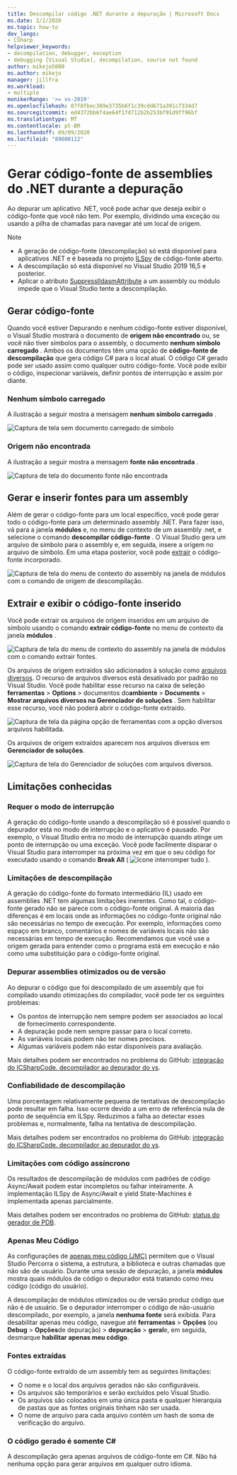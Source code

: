 ```yaml
---
title: Descompilar código .NET durante a depuração | Microsoft Docs
ms.date: 2/2/2020
ms.topic: how-to
dev_langs:
- CSharp
helpviewer_keywords:
- decompilation, debugger, exception
- debugging [Visual Studio], decompilation, source not found
author: mikejo5000
ms.author: mikejo
manager: jillfra
ms.workload:
- multiple
monikerRange: '>= vs-2019'
ms.openlocfilehash: 87f8fbec389e3735b6f1c39cdd671a391c7334d7
ms.sourcegitcommit: ed4372bb6f4ae64f1fd712b2b253bf91d9ff96bf
ms.translationtype: MT
ms.contentlocale: pt-BR
ms.lasthandoff: 09/09/2020
ms.locfileid: "89600112"
---
```

# <a name="generate-source-code-from-net-assemblies-while-debugging"></a>Gerar código-fonte de assemblies do .NET durante a depuração

Ao depurar um aplicativo .NET, você pode achar que deseja exibir o código-fonte que você não tem. Por exemplo, dividindo uma exceção ou usando a pilha de chamadas para navegar até um local de origem.

> [!NOTE]
> * A geração de código-fonte (descompilação) só está disponível para aplicativos .NET e é baseada no projeto [ILSpy](https://github.com/icsharpcode/ILSpy) de código-fonte aberto.
> * A descompilação só está disponível no Visual Studio 2019 16,5 e posterior.
> * Aplicar o atributo [SuppressIldasmAttribute](/dotnet/api/system.runtime.compilerservices.suppressildasmattribute) a um assembly ou módulo impede que o Visual Studio tente a descompilação.

## <a name="generate-source-code"></a>Gerar código-fonte

Quando você estiver Depurando e nenhum código-fonte estiver disponível, o Visual Studio mostrará o documento de **origem não encontrado** ou, se você não tiver símbolos para o assembly, o documento **nenhum símbolo carregado** . Ambos os documentos têm uma opção de **código-fonte de descompilação** que gera código C# para o local atual. O código C# gerado pode ser usado assim como qualquer outro código-fonte. Você pode exibir o código, inspecionar variáveis, definir pontos de interrupção e assim por diante.

### <a name="no-symbols-loaded"></a>Nenhum símbolo carregado

A ilustração a seguir mostra a mensagem **nenhum símbolo carregado** .

![Captura de tela sem documento carregado de símbolo](media/decompilation-no-symbol-found.png)

### <a name="source-not-found"></a>Origem não encontrada

A ilustração a seguir mostra a mensagem **fonte não encontrada** .

![Captura de tela do documento fonte não encontrada](media/decompilation-no-source-found.png)

## <a name="generate-and-embed-sources-for-an-assembly"></a>Gerar e inserir fontes para um assembly

Além de gerar o código-fonte para um local específico, você pode gerar todo o código-fonte para um determinado assembly .NET. Para fazer isso, vá para a janela **módulos** e, no menu de contexto de um assembly .net, e selecione o comando **descompilar código-fonte** . O Visual Studio gera um arquivo de símbolo para o assembly e, em seguida, insere a origem no arquivo de símbolo. Em uma etapa posterior, você pode [extrair](#extract-and-view-the-embedded-source-code) o código-fonte incorporado.

![Captura de tela do menu de contexto do assembly na janela de módulos com o comando de origem de descompilação.](media/decompilation-decompile-source-code.png)

## <a name="extract-and-view-the-embedded-source-code"></a>Extrair e exibir o código-fonte inserido

Você pode extrair os arquivos de origem inseridos em um arquivo de símbolo usando o comando **extrair código-fonte** no menu de contexto da janela **módulos** .

![Captura de tela do menu de contexto do assembly na janela de módulos com o comando extrair fontes.](media/decompilation-extract-source-code.png)

Os arquivos de origem extraídos são adicionados à solução como [arquivos diversos](../ide/reference/miscellaneous-files.md). O recurso de arquivos diversos está desativado por padrão no Visual Studio. Você pode habilitar esse recurso na caixa de seleção **ferramentas**  >  **Options**  >  documentos do**ambiente**  >  **Documents**  >  **Mostrar arquivos diversos na Gerenciador de soluções** . Sem habilitar esse recurso, você não poderá abrir o código-fonte extraído.

![Captura de tela da página opção de ferramentas com a opção diversos arquivos habilitada.](media/decompilation-tools-options-misc-files.png)

Os arquivos de origem extraídos aparecem nos arquivos diversos em **Gerenciador de soluções**.

![Captura de tela do Gerenciador de soluções com arquivos diversos.](media/decompilation-solution-explorer.png)

## <a name="known-limitations"></a>Limitações conhecidas

### <a name="requires-break-mode"></a>Requer o modo de interrupção

A geração do código-fonte usando a descompilação só é possível quando o depurador está no modo de interrupção e o aplicativo é pausado. Por exemplo, o Visual Studio entra no modo de interrupção quando atinge um ponto de interrupção ou uma exceção. Você pode facilmente disparar o Visual Studio para interromper na próxima vez em que o seu código for executado usando o comando **Break All** ( ![ ícone interromper tudo ](media/decompilation-break-all.png) ).

### <a name="decompilation-limitations"></a>Limitações de descompilação

A geração do código-fonte do formato intermediário (IL) usado em assemblies .NET tem algumas limitações inerentes. Como tal, o código-fonte gerado não se parece com o código-fonte original. A maioria das diferenças é em locais onde as informações no código-fonte original não são necessárias no tempo de execução. Por exemplo, informações como espaço em branco, comentários e nomes de variáveis locais não são necessárias em tempo de execução. Recomendamos que você use a origem gerada para entender como o programa está em execução e não como uma substituição para o código-fonte original.

### <a name="debug-optimized-or-release-assemblies"></a>Depurar assemblies otimizados ou de versão

Ao depurar o código que foi descompilado de um assembly que foi compilado usando otimizações do compilador, você pode ter os seguintes problemas:
- Os pontos de interrupção nem sempre podem ser associados ao local de fornecimento correspondente.
- A depuração pode nem sempre passar para o local correto.
- As variáveis locais podem não ter nomes precisos.
- Algumas variáveis podem não estar disponíveis para avaliação.

Mais detalhes podem ser encontrados no problema do GitHub: [integração do ICSharpCode. decompilador ao depurador do vs](https://github.com/icsharpcode/ILSpy/issues/1901).

### <a name="decompilation-reliability"></a>Confiabilidade de descompilação

Uma porcentagem relativamente pequena de tentativas de descompilação pode resultar em falha. Isso ocorre devido a um erro de referência nula de ponto de sequência em ILSpy.  Reduzimos a falha ao detectar esses problemas e, normalmente, falha na tentativa de descompilação.

Mais detalhes podem ser encontrados no problema do GitHub: [integração do ICSharpCode. decompilador ao depurador do vs](https://github.com/icsharpcode/ILSpy/issues/1901).

### <a name="limitations-with-async-code"></a>Limitações com código assíncrono

Os resultados de descompilação de módulos com padrões de código Async/Await podem estar incompletos ou falhar inteiramente. A implementação ILSpy de Async/Await e yield State-Machines é implementada apenas parcialmente. 

Mais detalhes podem ser encontrados no problema do GitHub: [status do gerador de PDB](https://github.com/icsharpcode/ILSpy/issues/1422).

### <a name="just-my-code"></a>Apenas Meu Código

As configurações de [apenas meu código (JMC)](./just-my-code.md) permitem que o Visual Studio Percorra o sistema, a estrutura, a biblioteca e outras chamadas que não são de usuário. Durante uma sessão de depuração, a janela **módulos** mostra quais módulos de código o depurador está tratando como meu código (código do usuário).

A descompilação de módulos otimizados ou de versão produz código que não é de usuário. Se o depurador interromper o código de não-usuário descompilado, por exemplo, a janela **nenhuma fonte** será exibida. Para desabilitar apenas meu código, navegue até **ferramentas**  >  **Opções** (ou **Debug**  >  **Opções**de depuração) > **depuração**  >  **geral**e, em seguida, desmarque **habilitar apenas meu código**.

### <a name="extracted-sources"></a>Fontes extraídas

O código-fonte extraído de um assembly tem as seguintes limitações:
- O nome e o local dos arquivos gerados não são configuráveis.
- Os arquivos são temporários e serão excluídos pelo Visual Studio.
- Os arquivos são colocados em uma única pasta e qualquer hierarquia de pastas que as fontes originais tinham não ser usada.
- O nome de arquivo para cada arquivo contém um hash de soma de verificação do arquivo.

### <a name="generated-code-is-c-only"></a>O código gerado é somente C#
A descompilação gera apenas arquivos de código-fonte em C#. Não há nenhuma opção para gerar arquivos em qualquer outro idioma.
